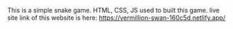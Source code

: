 This is a simple snake game. HTML, CSS, JS used to built this game. live site link of this website is here: https://vermillion-swan-160c5d.netlify.app/ 